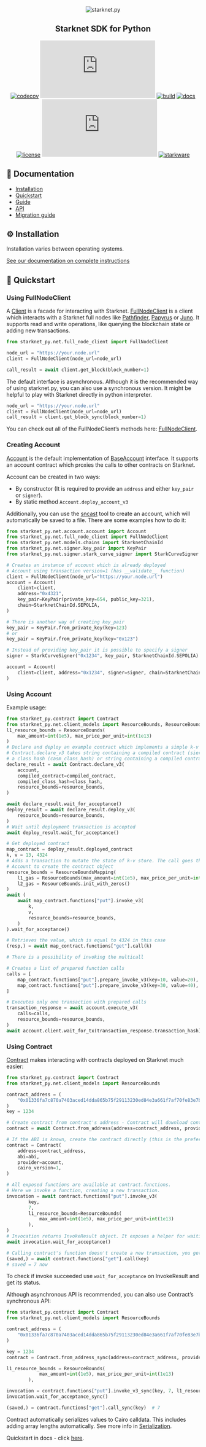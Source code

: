 <div align="center">
    <img src="https://raw.githubusercontent.com/software-mansion/starknet.py/master/graphic.png" alt="starknet.py"/>
</div>
<h2 align="center">Starknet SDK for Python</h2>

<div align="center">

[![codecov](https://codecov.io/gh/software-mansion/starknet.py/branch/master/graph/badge.svg?token=3E54E8RYSL)](https://codecov.io/gh/software-mansion/starknet.py)
[![pypi](https://img.shields.io/pypi/v/starknet.py)](https://pypi.org/project/starknet.py/)
[![build](https://img.shields.io/github/actions/workflow/status/software-mansion/starknet.py/checks.yml)](https://github.com/software-mansion/starknet.py/actions)
[![docs](https://readthedocs.org/projects/starknetpy/badge/?version=latest)](https://starknetpy.readthedocs.io/en/latest/?badge=latest)
[![license](https://img.shields.io/badge/license-MIT-black)](https://github.com/software-mansion/starknet.py/blob/master/LICENSE.txt)
[![stars](https://img.shields.io/github/stars/software-mansion/starknet.py?color=yellow)](https://github.com/software-mansion/starknet.py/stargazers)
[![starkware](https://img.shields.io/badge/powered_by-StarkWare-navy)](https://starkware.co)

</div>

## 📘 Documentation

- [Installation](https://starknetpy.rtfd.io/en/latest/installation.html)
- [Quickstart](https://starknetpy.rtfd.io/en/latest/quickstart.html)
- [Guide](https://starknetpy.rtfd.io/en/latest/guide.html)
- [API](https://starknetpy.rtfd.io/en/latest/api.html)
- [Migration guide](https://starknetpy.readthedocs.io/en/latest/migration_guide.html)

## ⚙️ Installation

Installation varies between operating systems.

[See our documentation on complete instructions](https://starknetpy.rtfd.io/en/latest/installation.html)


## 💨 Quickstart
### Using FullNodeClient
A [Client](https://starknetpy.readthedocs.io/en/latest/api/client.html#client) is a facade for interacting with Starknet. 
[FullNodeClient](https://starknetpy.readthedocs.io/en/latest/api/full_node_client.html#module-starknet_py.net.full_node_client) is a client which interacts with a Starknet full nodes like [Pathfinder](https://github.com/eqlabs/pathfinder), [Papyrus](https://github.com/starkware-libs/papyrus) or [Juno](https://github.com/NethermindEth/juno). 
It supports read and write operations, like querying the blockchain state or adding new transactions.


```python
from starknet_py.net.full_node_client import FullNodeClient

node_url = "https://your.node.url"
client = FullNodeClient(node_url=node_url)

call_result = await client.get_block(block_number=1)
```
The default interface is asynchronous. Although it is the recommended way of using starknet.py, you can also use a synchronous version. It might be helpful to play with Starknet directly in python interpreter.

```python
node_url = "https://your.node.url"
client = FullNodeClient(node_url=node_url)
call_result = client.get_block_sync(block_number=1)
```
You can check out all of the FullNodeClient’s methods here: [FullNodeClient](https://starknetpy.readthedocs.io/en/latest/api/full_node_client.html#module-starknet_py.net.full_node_client).

### Creating Account
[Account](https://starknetpy.readthedocs.io/en/latest/api/account.html#starknet_py.net.account.account.Account) is the default implementation of [BaseAccount](https://starknetpy.readthedocs.io/en/latest/api/account.html#starknet_py.net.account.base_account.BaseAccount) interface. 
It supports an account contract which proxies the calls to other contracts on Starknet.

Account can be created in two ways:
- By constructor (It is required to provide an `address` and either `key_pair` or `signer`).
- By static method `Account.deploy_account_v3`

Additionally, you can use the [sncast](https://foundry-rs.github.io/starknet-foundry/starknet/index.html) tool to create an account, 
which will automatically be saved to a file.
There are some examples how to do it:
```python
from starknet_py.net.account.account import Account
from starknet_py.net.full_node_client import FullNodeClient
from starknet_py.net.models.chains import StarknetChainId
from starknet_py.net.signer.key_pair import KeyPair
from starknet_py.net.signer.stark_curve_signer import StarkCurveSigner

# Creates an instance of account which is already deployed
# Account using transaction version=1 (has __validate__ function)
client = FullNodeClient(node_url="https://your.node.url")
account = Account(
    client=client,
    address="0x4321",
    key_pair=KeyPair(private_key=654, public_key=321),
    chain=StarknetChainId.SEPOLIA,
)

# There is another way of creating key_pair
key_pair = KeyPair.from_private_key(key=123)
# or
key_pair = KeyPair.from_private_key(key="0x123")

# Instead of providing key_pair it is possible to specify a signer
signer = StarkCurveSigner("0x1234", key_pair, StarknetChainId.SEPOLIA)

account = Account(
    client=client, address="0x1234", signer=signer, chain=StarknetChainId.SEPOLIA
)
```

### Using Account
Example usage:

```python
from starknet_py.contract import Contract
from starknet_py.net.client_models import ResourceBounds, ResourceBoundsMapping
l1_resource_bounds = ResourceBounds(
    max_amount=int(1e5), max_price_per_unit=int(1e13)
)
# Declare and deploy an example contract which implements a simple k-v store.
# Contract.declare_v3 takes string containing a compiled contract (sierra) and
# a class hash (casm_class_hash) or string containing a compiled contract (casm)
declare_result = await Contract.declare_v3(
    account,
    compiled_contract=compiled_contract,
    compiled_class_hash=class_hash,
    resource_bounds=resource_bounds,
)

await declare_result.wait_for_acceptance()
deploy_result = await declare_result.deploy_v3(
    resource_bounds=resource_bounds,
)
# Wait until deployment transaction is accepted
await deploy_result.wait_for_acceptance()

# Get deployed contract
map_contract = deploy_result.deployed_contract
k, v = 13, 4324
# Adds a transaction to mutate the state of k-v store. The call goes through account proxy, because we've used
# Account to create the contract object
resource_bounds = ResourceBoundsMapping(
    l1_gas = ResourceBounds(max_amount=int(1e5), max_price_per_unit=int(1e13)),
    l2_gas = ResourceBounds.init_with_zeros()
)
await (
    await map_contract.functions["put"].invoke_v3(
        k,
        v,
        resource_bounds=resource_bounds,
    )
).wait_for_acceptance()

# Retrieves the value, which is equal to 4324 in this case
(resp,) = await map_contract.functions["get"].call(k)

# There is a possibility of invoking the multicall

# Creates a list of prepared function calls
calls = [
    map_contract.functions["put"].prepare_invoke_v3(key=10, value=20),
    map_contract.functions["put"].prepare_invoke_v3(key=30, value=40),
]

# Executes only one transaction with prepared calls
transaction_response = await account.execute_v3(
    calls=calls,
    resource_bounds=resource_bounds,
)
await account.client.wait_for_tx(transaction_response.transaction_hash)
```

### Using Contract
[Contract](https://starknetpy.readthedocs.io/en/latest/api/contract.html#starknet_py.contract.Contract) makes interacting with contracts deployed on Starknet much easier:
```python
from starknet_py.contract import Contract
from starknet_py.net.client_models import ResourceBounds

contract_address = (
    "0x01336fa7c870a7403aced14dda865b75f29113230ed84e3a661f7af70fe83e7b"
)
key = 1234

# Create contract from contract's address - Contract will download contract's ABI to know its interface.
contract = await Contract.from_address(address=contract_address, provider=account)

# If the ABI is known, create the contract directly (this is the preferred way).
contract = Contract(
    address=contract_address,
    abi=abi,
    provider=account,
    cairo_version=1,
)

# All exposed functions are available at contract.functions.
# Here we invoke a function, creating a new transaction.
invocation = await contract.functions["put"].invoke_v3(
        key,
        7,
        l1_resource_bounds=ResourceBounds(
            max_amount=int(1e5), max_price_per_unit=int(1e13)
        ),
)
# Invocation returns InvokeResult object. It exposes a helper for waiting until transaction is accepted.
await invocation.wait_for_acceptance()

# Calling contract's function doesn't create a new transaction, you get the function's result.
(saved,) = await contract.functions["get"].call(key)
# saved = 7 now
```

To check if invoke succeeded use `wait_for_acceptance` on InvokeResult and get its status.

Although asynchronous API is recommended, you can also use Contract’s synchronous API:

```python
from starknet_py.contract import Contract
from starknet_py.net.client_models import ResourceBounds

contract_address = (
    "0x01336fa7c870a7403aced14dda865b75f29113230ed84e3a661f7af70fe83e7b"
)

key = 1234
contract = Contract.from_address_sync(address=contract_address, provider=account)

l1_resource_bounds = ResourceBounds(
            max_amount=int(1e5), max_price_per_unit=int(1e13)
        ),

invocation = contract.functions["put"].invoke_v3_sync(key, 7, l1_resource_bounds=l1_resource_bounds)
invocation.wait_for_acceptance_sync()

(saved,) = contract.functions["get"].call_sync(key)  # 7
```

Contract automatically serializes values to Cairo calldata. This includes adding array lengths automatically. 
See more info in [Serialization](https://starknetpy.readthedocs.io/en/latest/guide/serialization.html#serialization).

Quickstart in docs - click [here](https://starknetpy.rtfd.io/en/latest/quickstart.html).
